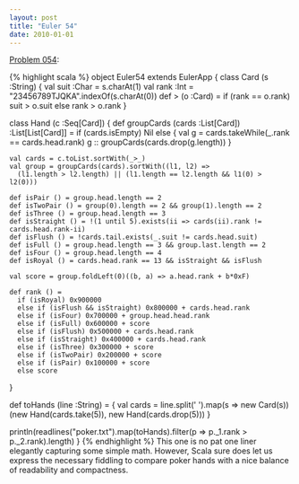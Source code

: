 ```yaml
---
layout: post
title: "Euler 54"
date: 2010-01-01
---
```


[Problem 054]\:

{% highlight scala %}
object Euler54 extends EulerApp {
  class Card (s :String) {
    val suit :Char = s.charAt(1)
    val rank :Int = "23456789TJQKA".indexOf(s.charAt(0))
    def > (o :Card) = if (rank == o.rank) suit > o.suit else rank > o.rank
  }

  class Hand (c :Seq[Card]) {
    def groupCards (cards :List[Card]) :List[List[Card]] =
      if (cards.isEmpty) Nil else {
        val g = cards.takeWhile(_.rank == cards.head.rank)
        g :: groupCards(cards.drop(g.length))
      }

    val cards = c.toList.sortWith(_>_)
    val group = groupCards(cards).sortWith((l1, l2) =>
      (l1.length > l2.length) || (l1.length == l2.length && l1(0) > l2(0)))

    def isPair () = group.head.length == 2
    def isTwoPair () = group(0).length == 2 && group(1).length == 2
    def isThree () = group.head.length == 3
    def isStraight () = !(1 until 5).exists(ii => cards(ii).rank != cards.head.rank-ii)
    def isFlush () = !cards.tail.exists(_.suit != cards.head.suit)
    def isFull () = group.head.length == 3 && group.last.length == 2
    def isFour () = group.head.length == 4
    def isRoyal () = cards.head.rank == 13 && isStraight && isFlush

    val score = group.foldLeft(0)((b, a) => a.head.rank + b*0xF)

    def rank () =
      if (isRoyal) 0x900000
      else if (isFlush && isStraight) 0x800000 + cards.head.rank
      else if (isFour) 0x700000 + group.head.head.rank
      else if (isFull) 0x600000 + score
      else if (isFlush) 0x500000 + cards.head.rank
      else if (isStraight) 0x400000 + cards.head.rank
      else if (isThree) 0x300000 + score
      else if (isTwoPair) 0x200000 + score
      else if (isPair) 0x100000 + score
      else score
  }

  def toHands (line :String) = {
    val cards = line.split(' ').map(s => new Card(s))
    (new Hand(cards.take(5)), new Hand(cards.drop(5)))
  }

  println(readlines("poker.txt").map(toHands).filter(p => p._1.rank > p._2.rank).length)
}
{% endhighlight %}
This one is no pat one liner elegantly capturing some simple math. However, Scala sure does let us express the necessary fiddling to compare poker hands with a nice balance of readability and compactness.


[Problem 054]: http://projecteuler.net/index.php?section=problems&id=54
